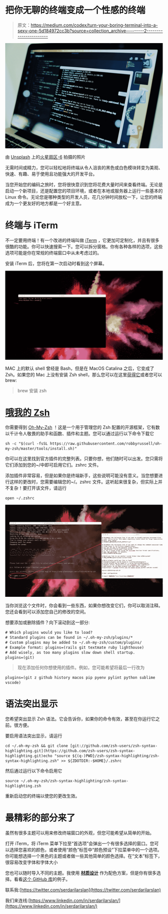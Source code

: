 # 把你无聊的终端变成一个性感的终端

> 原文：<https://medium.com/codex/turn-your-boring-terminal-into-a-sexy-one-5d184972cc3b?source=collection_archive---------2----------------------->

![](img/ae0eca8cfc0d4901e01b95ddc4c9b487.png)

由 [Unsplash](https://unsplash.com?utm_source=medium&utm_medium=referral) 上的[火星扇区-6](https://unsplash.com/@heylagostechie?utm_source=medium&utm_medium=referral) 拍摄的照片

无需时间或精力，您可以轻松地将终端从令人沮丧的黑色或白色模块转变为美观、快速、有趣、易于使用且功能强大的开发平台。

当您开始您的编码之旅时，您将很快意识到您将花费大量时间来查看终端。无论是启动一个新项目，还是配置您的项目环境，或者在本地或服务器上运行一些基本的 Linux 命令。无论您是哪种类型的开发人员，花几分钟时间放松一下，让您的终端成为一个更友好的地方都是一个好主意。

# 终端与 iTerm

不一定要用终端！有一个改进的终端叫做 [iTerm](https://www.iterm2.com/downloads.html) ，它更加可定制化，并且有很多很酷的功能。你可以快速搜索一下。您可以拆分窗格。你有各种各样的选项，这些选项可能是你在常规的终端窗口中从未考虑过的。

安装 iTerm 后，您将在第一次启动时看到这个屏幕。

![](img/a390c7832cedba12fc0e8930ad5dc27f.png)

MAC 上的默认 shell 曾经是 Bash，但是在 MacOS Catalina 之后，它变成了 Zsh。如果您的 Mac 上没有安装 Zsh shell，那么您可以在这里[获得它](http://zsh.org/)或者您可以 brew:

> brew 安装 zsh

# [哦我的 Zsh](https://github.com/robbyrussell/oh-my-zsh)

你需要得到 [Oh-My-Zsh](https://github.com/robbyrussell/oh-my-zsh) ！这是一个用于管理您的 Zsh 配置的开源框架，它有数以千计令人敬畏的助手和函数、插件和主题。您可以通过运行以下命令下载它

```
sh -c "$(curl -fsSL https://raw.githubusercontent.com/robbyrussell/oh-my-zsh/master/tools/install.sh)"
```

你可以在这里找到官方插件的完整列表。只要你想，他们随时可以出发。您只需将它们添加到您的~/中即可启用它们。zshrc 文件。

添加插件非常容易，但是如果你是终端新手，这些说明可能没有意义。当您想要进行这样的更改时，您需要编辑您的~/。zshrc 文件。这听起来很复杂，但实际上并不复杂！要打开该文件，请运行

```
open ~/.zshrc
```

![](img/f1ed16b6f8115292a584f0d6120b3ad8.png)

当你浏览这个文件时，你会看到一些东西，如果你想改变它们，你可以取消注释。您还会看到可以添加您自己的修改的空间。

想要添加或删除插件？向下滚动到这一部分:

```
# Which plugins would you like to load?
# Standard plugins can be found in ~/.oh-my-zsh/plugins/*
# Custom plugins may be added to ~/.oh-my-zsh/custom/plugins/
# Example format: plugins=(rails git textmate ruby lighthouse)
# Add wisely, as too many plugins slow down shell startup.
plugins=(git)
```

> 现在添加任何你想使用的插件。例如，您可能希望将最后一行改为

```
plugins=(git z github history macos pip pyenv pylint python sublime vscode)
```

# 语法突出显示

您希望突出显示 Zsh 语法。它会告诉你，如果你的命令有效，甚至在你运行它之前。很方便。

要启用语法突出显示，请运行

```
cd ~/.oh-my-zsh && git clone [git://github.com/zsh-users/zsh-syntax-highlighting.git](https://github.com/zsh-users/zsh-syntax-highlighting.git)echo "source ${(q-)PWD}/zsh-syntax-highlighting/zsh-syntax-highlighting.zsh" >> ${ZDOTDIR:-$HOME}/.zshrc
```

然后通过运行以下命令启用它

```
source ~/.oh-my-zsh/zsh-syntax-highlighting/zsh-syntax-highlighting.zsh
```

重新启动您的终端以使您的更改生效。

# 最精彩的部分来了

虽然有很多主题可以用来修改终端窗口的外观，但您可能希望从简单的开始。

打开 iTerm，将 iTerm 菜单下拉至“首选项”会弹出一个有很多选择的窗口。您可以选择您喜欢的颜色，或者使用“颜色”标签中“颜色预设”下拉菜单中的一个选项。你可能想选择一个黑色的主题或者做一些其他简单的颜色选择。在“文本”标签下，很容易改变字体和字体大小

您也可以随时导入不同的主题。我使用 [**材质设计**](https://github.com/MartinSeeler/iterm2-material-design) 作为配色方案，但是你有很多选择。看看[这个 GitHub 库](https://github.com/robbyrussell/oh-my-zsh/wiki/Themes)的例子。

联系我:[https://twitter.com/serdarilarslan](https://twitter.com/serdarilarslan)

我们来连线:[https://www.linkedin.com/in/serdarilarslan/](https://www.linkedin.com/in/serdarilarslan/)